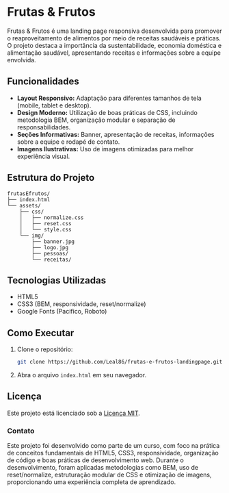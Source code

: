 # Frutas & Frutos

Frutas & Frutos é uma landing page responsiva desenvolvida para promover o reaproveitamento de alimentos por meio de receitas saudáveis e práticas. O projeto destaca a importância da sustentabilidade, economia doméstica e alimentação saudável, apresentando receitas e informações sobre a equipe envolvida.

## Funcionalidades

- **Layout Responsivo:** Adaptação para diferentes tamanhos de tela (mobile, tablet e desktop).
- **Design Moderno:** Utilização de boas práticas de CSS, incluindo metodologia BEM, organização modular e separação de responsabilidades.
- **Seções Informativas:** Banner, apresentação de receitas, informações sobre a equipe e rodapé de contato.
- **Imagens Ilustrativas:** Uso de imagens otimizadas para melhor experiência visual.

## Estrutura do Projeto

```
frutasEfrutos/
├── index.html
└── assets/
    ├── css/
    │   ├── normalize.css
    │   ├── reset.css
    │   └── style.css
    └── img/
        ├── banner.jpg
        ├── logo.jpg
        ├── pessoas/
        └── receitas/
```

## Tecnologias Utilizadas

- HTML5
- CSS3 (BEM, responsividade, reset/normalize)
- Google Fonts (Pacifico, Roboto)

## Como Executar

1. Clone o repositório:
   ```sh
   git clone https://github.com/Leal86/frutas-e-frutos-landingpage.git
   ```
2. Abra o arquivo `index.html` em seu navegador.

## Licença

Este projeto está licenciado sob a [Licença MIT](LICENSE).

### Contato

Este projeto foi desenvolvido como parte de um curso, com foco na prática de conceitos fundamentais de HTML5, CSS3, responsividade, organização de código e boas práticas de desenvolvimento web. Durante o desenvolvimento, foram aplicadas metodologias como BEM, uso de reset/normalize, estruturação modular de CSS e otimização de imagens, proporcionando uma experiência completa de aprendizado.
